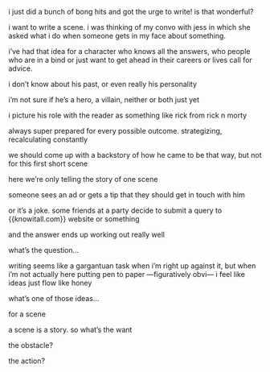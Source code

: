 i just did a bunch of bong hits and got the urge to write! is that wonderful?

  

i want to write a scene. i was thinking of my convo with jess in which she asked what i do when someone gets in my face about something.

i’ve had that idea for a character who knows all the answers, who people who are in a bind or just want to get ahead in their careers or lives call for advice.

i don’t know about his past, or even really his personality

i’m not sure if he’s a hero, a villain, neither or both just yet

i picture his role with the reader as something like rick from rick n morty

always super prepared for every possible outcome. strategizing, recalculating constantly

we should come up with a backstory of how he came to be that way, but not for this first short scene

  

here we’re only telling the story of one scene

someone sees an ad or gets a tip that they should get in touch with him

or it’s a joke. some friends at a party decide to submit a query to {{knowitall.com}} website or something

and the answer ends up working out really well

what’s the question…

writing seems like a gargantuan task when i’m right up against it, but when i’m not actually here putting pen to paper —figuratively obvi— i feel like ideas just flow like honey

what’s one of those ideas…

for a scene

a scene is a story. so what’s the want

the obstacle?

the action?